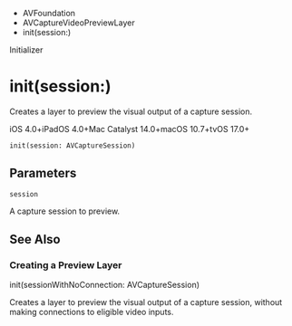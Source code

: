 

- AVFoundation
- AVCaptureVideoPreviewLayer
-  init(session:) 

Initializer

# init(session:)

Creates a layer to preview the visual output of a capture session.

iOS 4.0+iPadOS 4.0+Mac Catalyst 14.0+macOS 10.7+tvOS 17.0+

``` source
init(session: AVCaptureSession)
```

## Parameters 

`session`  

A capture session to preview.

## See Also

### Creating a Preview Layer

init(sessionWithNoConnection: AVCaptureSession)

Creates a layer to preview the visual output of a capture session, without making connections to eligible video inputs.

